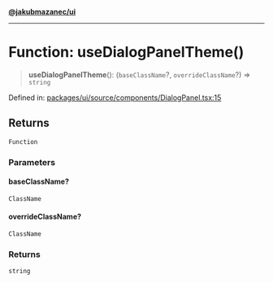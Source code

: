 [**@jakubmazanec/ui**](../README.md)

---

# Function: useDialogPanelTheme()

> **useDialogPanelTheme**(): (`baseClassName`?, `overrideClassName`?) => `string`

Defined in:
[packages/ui/source/components/DialogPanel.tsx:15](https://github.com/jakubmazanec/tools/blob/40ba1fb8bbde716fbe797d7886fffe14521e098a/packages/ui/source/components/DialogPanel.tsx#L15)

## Returns

`Function`

### Parameters

#### baseClassName?

`ClassName`

#### overrideClassName?

`ClassName`

### Returns

`string`
